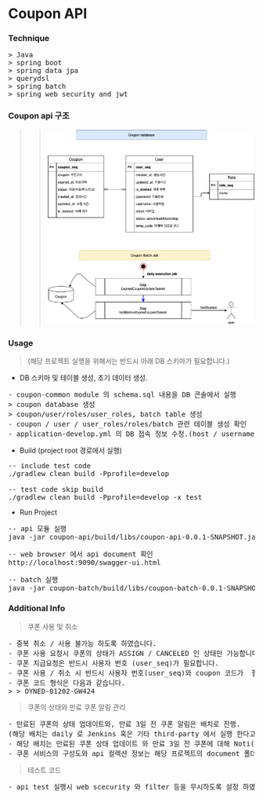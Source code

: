# Coupon API

### Technique
<pre>
> Java
> spring boot
> spring data jpa
> querydsl
> spring batch
> spring web security and jwt
</pre>

### Coupon api 구조
> > ![Alt text](./document/coupon_v_01.jpg)
### Usage
> (해당 프로젝트 실행을 위해서는 반드시 아래 DB 스키마가 필요합니다.)
* DB 스키마 및 테이블 생성, 초기 데이터 생성. 
<pre>
- coupon-common module 의 schema.sql 내용을 DB 콘솔에서 실행
> coupon database 생성
> coupon/user/roles/user_roles, batch table 생성
- coupon / user / user_roles/roles/batch 관련 테이블 생성 확인
- application-develop.yml 의 DB 접속 정보 수정.(host / username / password)
</pre>

* Build (project root 경로에서 실행)
<pre>
-- include test code
./gradlew clean build -Pprofile=develop

-- test code skip build
./gradlew clean build -Pprofile=develop -x test
</pre> 

* Run Project
<pre>
-- api 모듈 실행
java -jar coupon-api/build/libs/coupon-api-0.0.1-SNAPSHOT.jar --spring.profiles.active=develop

-- web browser 에서 api document 확인
http://localhost:9090/swagger-ui.html
    
-- batch 실행
java -jar coupon-batch/build/libs/coupon-batch-0.0.1-SNAPSHOT.jar --spring.profiles.active=develop --job.name=JOB_COUPON targetDate=20200505 
</pre>

### Additional Info

> 쿠폰 사용 및 취소
<pre>
- 중복 취소 / 사용 불가능 하도록 하였습니다.
- 쿠폰 사용 요청시 쿠폰의 상태가 ASSIGN / CANCELED 인 상태만 가능합니다. (또한 expiredAt 확인)   
- 쿠폰 지급요청은 반드시 사용자 번호 (user_seq)가 필요합니다.
- 쿠폰 사용 / 취소 시 반드시 사용자 번호(user_seq)와 coupon 코드가  필요합니다. 
- 쿠폰 코드 형식은 다음과 같습니다.
> > OYNED-01202-GW424 
</pre>

> 쿠폰의 상태와 만료 쿠폰 알림 관리
<pre>
- 만료된 쿠폰의 상태 업데이트와, 만료 3일 전 쿠폰 알림은 배치로 진행.
(해당 배치는 daily 로 Jenkins 혹은 기타 third-party 에서 실행 한다고 가정.)
- 해당 배치는 만료된 쿠폰 상태 업데이트 와 만료 3일 전 쿠폰에 대해 Noti(콘솔출력) 하는 2 Step 으로 구성.
- 쿠폰 서비스의 구성도와 api 컬렉션 정보는 해당 프로젝트의 document 폴더 참조
</pre>

> 테스트 코드
<pre>
- api test 실행시 web scecurity 와 filter 등을 무시하도록 설정 하였습니다.
</pre>